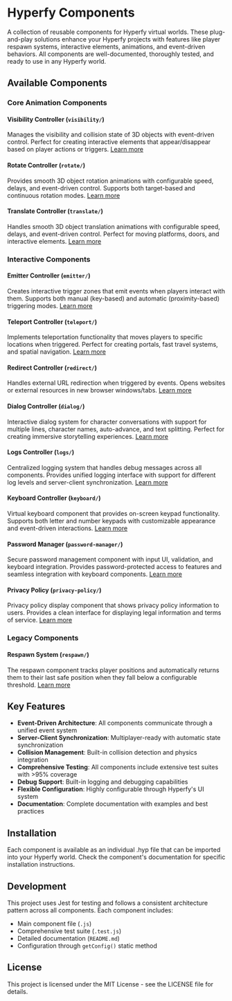 # Hyperfy Components

A collection of reusable components for Hyperfy virtual worlds. These plug-and-play solutions enhance your Hyperfy projects with features like player respawn systems, interactive elements, animations, and event-driven behaviors. All components are well-documented, thoroughly tested, and ready to use in any Hyperfy world.

## Available Components

### Core Animation Components

#### **Visibility Controller** (`visibility/`)
Manages the visibility and collision state of 3D objects with event-driven control. Perfect for creating interactive elements that appear/disappear based on player actions or triggers. [Learn more](./visibility/README.md)

#### **Rotate Controller** (`rotate/`)
Provides smooth 3D object rotation animations with configurable speed, delays, and event-driven control. Supports both target-based and continuous rotation modes. [Learn more](./rotate/README.md)

#### **Translate Controller** (`translate/`)
Handles smooth 3D object translation animations with configurable speed, delays, and event-driven control. Perfect for moving platforms, doors, and interactive elements. [Learn more](./translate/README.md)

### Interactive Components

#### **Emitter Controller** (`emitter/`)
Creates interactive trigger zones that emit events when players interact with them. Supports both manual (key-based) and automatic (proximity-based) triggering modes. [Learn more](./emitter/README.md)

#### **Teleport Controller** (`teleport/`)
Implements teleportation functionality that moves players to specific locations when triggered. Perfect for creating portals, fast travel systems, and spatial navigation. [Learn more](./teleport/README.md)

#### **Redirect Controller** (`redirect/`)
Handles external URL redirection when triggered by events. Opens websites or external resources in new browser windows/tabs. [Learn more](./redirect/README.md)

#### **Dialog Controller** (`dialog/`)
Interactive dialog system for character conversations with support for multiple lines, character names, auto-advance, and text splitting. Perfect for creating immersive storytelling experiences. [Learn more](./dialog/README.md)

#### **Logs Controller** (`logs/`)
Centralized logging system that handles debug messages across all components. Provides unified logging interface with support for different log levels and server-client synchronization. [Learn more](./logs/README.md)

#### **Keyboard Controller** (`keyboard/`)
Virtual keyboard component that provides on-screen keypad functionality. Supports both letter and number keypads with customizable appearance and event-driven interactions. [Learn more](./keyboard/README.md)

#### **Password Manager** (`password-manager/`)
Secure password management component with input UI, validation, and keyboard integration. Provides password-protected access to features and seamless integration with keyboard components. [Learn more](./password-manager/README.md)

#### **Privacy Policy** (`privacy-policy/`)
Privacy policy display component that shows privacy policy information to users. Provides a clean interface for displaying legal information and terms of service. [Learn more](./privacy-policy/README.md)

### Legacy Components

#### **Respawn System** (`respawn/`)
The respawn component tracks player positions and automatically returns them to their last safe position when they fall below a configurable threshold. [Learn more](./respawn/README.md)

## Key Features

- **Event-Driven Architecture**: All components communicate through a unified event system
- **Server-Client Synchronization**: Multiplayer-ready with automatic state synchronization
- **Collision Management**: Built-in collision detection and physics integration
- **Comprehensive Testing**: All components include extensive test suites with >95% coverage
- **Debug Support**: Built-in logging and debugging capabilities
- **Flexible Configuration**: Highly configurable through Hyperfy's UI system
- **Documentation**: Complete documentation with examples and best practices

## Installation

Each component is available as an individual .hyp file that can be imported into your Hyperfy world. Check the component's documentation for specific installation instructions.

## Development

This project uses Jest for testing and follows a consistent architecture pattern across all components. Each component includes:

- Main component file (`.js`)
- Comprehensive test suite (`.test.js`)
- Detailed documentation (`README.md`)
- Configuration through `getConfig()` static method

## License

This project is licensed under the MIT License - see the LICENSE file for details.
